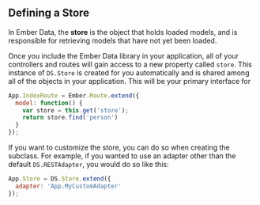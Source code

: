 ## Defining a Store

In Ember Data, the **store** is the object that holds loaded models, and
is responsible for retrieving models that have not yet been loaded.

Once you include the Ember Data library in your application, all of your
controllers and routes will gain access to a new property called
`store`. This instance of `DS.Store` is created for you automatically
and is shared among all of the objects in your application. This will be
your primary interface for 

```js
App.IndexRoute = Ember.Route.extend({
  model: function() {
    var store = this.get('store');
    return store.find('person')
  }
});
```
If you want to customize the store, you can do so when creating the
subclass. For example, if you wanted to use an adapter other than the
default `DS.RESTAdapter`, you would do so like this:

```js
App.Store = DS.Store.extend({
  adapter: 'App.MyCustomAdapter'
});
```
